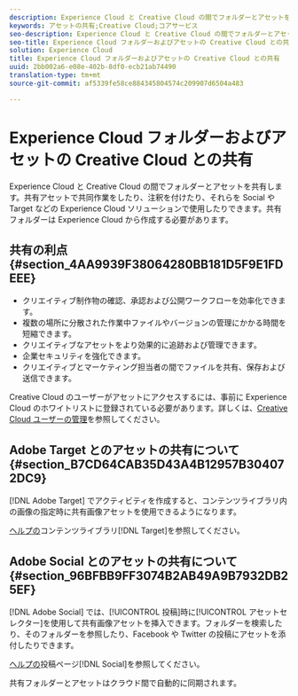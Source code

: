 ```yaml
---
description: Experience Cloud と Creative Cloud の間でフォルダーとアセットを共有します。共有アセットで共同作業をしたり、注釈を付けたり、それらを Social や Target などの Experience Cloud ソリューションで使用したりできます。共有フォルダーは Experience Cloud から作成する必要があります。
keywords: アセットの共有;Creative Cloud;コアサービス
seo-description: Experience Cloud と Creative Cloud の間でフォルダーとアセットを共有します。共有アセットで共同作業をしたり、注釈を付けたり、それらを Social や Target などの Experience Cloud ソリューションで使用したりできます。共有フォルダーは Experience Cloud から作成する必要があります。
seo-title: Experience Cloud フォルダーおよびアセットの Creative Cloud との共有
solution: Experience Cloud
title: Experience Cloud フォルダーおよびアセットの Creative Cloud との共有
uuid: 2bb002a6-e08e-402b-8df0-ecb21ab74490
translation-type: tm+mt
source-git-commit: af5339fe58ce884345804574c209907d6504a483

---
```



# Experience Cloud フォルダーおよびアセットの Creative Cloud との共有

Experience Cloud と Creative Cloud の間でフォルダーとアセットを共有します。共有アセットで共同作業をしたり、注釈を付けたり、それらを Social や Target などの Experience Cloud ソリューションで使用したりできます。共有フォルダーは Experience Cloud から作成する必要があります。

## 共有の利点 {#section_4AA9939F38064280BB181D5F9E1FDEEE}

* クリエイティブ制作物の確認、承認および公開ワークフローを効率化できます。
* 複数の場所に分散された作業中ファイルやバージョンの管理にかかる時間を短縮できます。
* クリエイティブなアセットをより効果的に追跡および管理できます。
* 企業セキュリティを強化できます。
* クリエイティブとマーケティング担当者の間でファイルを共有、保存および送信できます。

Creative Cloud のユーザーがアセットにアクセスするには、事前に Experience Cloud のホワイトリストに登録されている必要があります。詳しくは、[Creative Cloud ユーザーの管理](../experience-cloud-assets/t-admin-add-cc-user.md#task_F36D4F1D49B44F09A54F7371810D2752)を参照してください。

## Adobe Target とのアセットの共有について {#section_B7CD64CAB35D43A4B12957B304072DC9}

[!DNL Adobe Target] でアクティビティを作成すると、コンテンツライブラリ内の画像の指定時に共有画像アセットを使用できるようになります。

[ ヘルプの](https://marketing.adobe.com/resources/help/en_US/target/target/?f=c_manage_content)コンテンツライブラリ[!DNL Target]を参照してください。

## Adobe Social とのアセットの共有について {#section_96BFBB9FF3074B2AB49A9B7932DB25EF}

[!DNL Adobe Social] では、[!UICONTROL 投稿]時に[!UICONTROL アセットセレクター]を使用して共有画像アセットを挿入できます。フォルダーを検索したり、そのフォルダーを参照したり、Facebook や Twitter の投稿にアセットを添付したりできます。

[ ヘルプの](https://marketing.adobe.com/resources/help/en_US/social/?f=c_pub_publisher)投稿ページ[!DNL Social]を参照してください。

共有フォルダーとアセットはクラウド間で自動的に同期されます。

